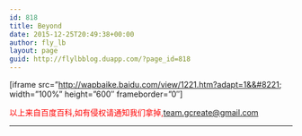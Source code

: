 ```yaml
---
id: 818
title: Beyond
date: 2015-12-25T20:49:38+00:00
author: fly_lb
layout: page
guid: http://flylbblog.duapp.com/?page_id=818
---
```

[iframe src=&#8221;http://wapbaike.baidu.com/view/1221.htm?adapt=1&&#8221; width=&#8221;100%&#8221; height=&#8221;600&#8243; frameborder=&#8221;0&#8243;]

<span style="color: #ff0000;">以上来自百度百科,如有侵权请通知我们拿掉,team.gcreate@gmail.com</span>

* * *